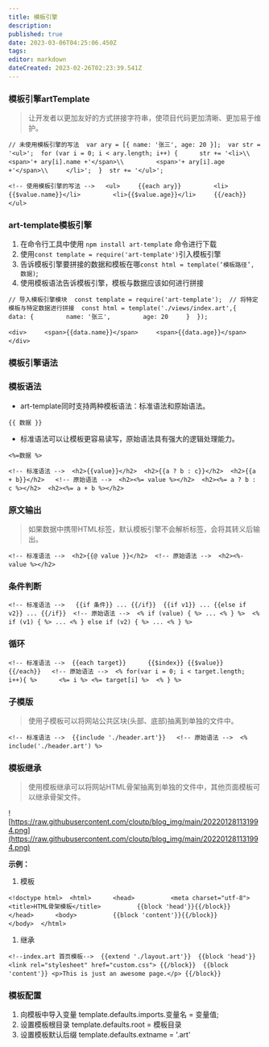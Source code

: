 ```yaml
---
title: 模板引擎
description: 
published: true
date: 2023-03-06T04:25:06.450Z
tags: 
editor: markdown
dateCreated: 2023-02-26T02:23:39.541Z
---
```


### 模板引擎artTemplate

> 让开发者以更加友好的方式拼接字符串，使项目代码更加清晰、更加易于维护。

`// 未使用模板引擎的写法  var ary = [{ name: '张三', age: 20 }];  var str = '<ul>';  for (var i = 0; i < ary.length; i++) {      str += '<li>\\         <span>'+ ary[i].name +'</span>\\         <span>'+ ary[i].age +'</span>\\     </li>';  }  str += '</ul>';`

`<!-- 使用模板引擎的写法 -->   <ul>     {{each ary}}         <li>{{$value.name}}</li>         <li>{{$value.age}}</li>     {{/each}}  </ul>`

### **art-template模板引擎**

1. 在命令行工具中使用 `npm install art-template` 命令进行下载
2. 使用`const template = require('art-template')`引入模板引擎
3. 告诉模板引擎要拼接的数据和模板在哪`const html = template(‘模板路径’, 数据)`;
4. 使用模板语法告诉模板引擎，模板与数据应该如何进行拼接

`// 导入模板引擎模块  const template = require('art-template');  // 将特定模板与特定数据进行拼接  const html = template('./views/index.art',{     data: {         name: '张三',         age: 20     }  });`

`<div>     <span>{{data.name}}</span>     <span>{{data.age}}</span>  </div>`

### **模板引擎语法**

### **模板语法**

* art-template同时支持两种模板语法：标准语法和原始语法。

`{{ 数据 }}`

* 标准语法可以让模板更容易读写，原始语法具有强大的逻辑处理能力。

`<%=数据 %>`

`<!-- 标准语法 -->  <h2>{{value}}</h2>  <h2>{{a ? b : c}}</h2>  <h2>{{a + b}}</h2>   <!-- 原始语法 -->  <h2><%= value %></h2>  <h2><%= a ? b : c %></h2>  <h2><%= a + b %></h2>`

### **原文输出**

> 如果数据中携带HTML标签，默认模板引擎不会解析标签，会将其转义后输出。

`<!-- 标准语法 -->  <h2>{{@ value }}</h2>  <!-- 原始语法 -->  <h2><%- value %></h2>`

### **条件判断**

`<!-- 标准语法 -->   {{if 条件}} ... {{/if}}  {{if v1}} ... {{else if v2}} ... {{/if}}  <!-- 原始语法 -->  <% if (value) { %> ... <% } %>  <% if (v1) { %> ... <% } else if (v2) { %> ... <% } %>`

### **循环**

`<!-- 标准语法 -->  {{each target}}      {{$index}} {{$value}}  {{/each}}   <!-- 原始语法 -->  <% for(var i = 0; i < target.length; i++){ %>      <%= i %> <%= target[i] %>  <% } %>`

### **子模版**

> 使用子模板可以将网站公共区块(头部、底部)抽离到单独的文件中。

`<!-- 标准语法 -->  {{include './header.art'}}   <!-- 原始语法 -->  <% include('./header.art') %>`

### **模板继承**

> 使用模板继承可以将网站HTML骨架抽离到单独的文件中，其他页面模板可以继承骨架文件。

![https://raw.githubusercontent.com/cloutp/blog_img/main/202201281131994.png](https://raw.githubusercontent.com/cloutp/blog_img/main/202201281131994.png)

**示例：**

1. 模板

`<!doctype html>  <html>      <head>          <meta charset="utf-8">          <title>HTML骨架模板</title>          {{block 'head'}}{{/block}}      </head>      <body>          {{block 'content'}}{{/block}}      </body>  </html>`

1. 继承

`<!--index.art 首页模板-->  {{extend './layout.art'}}  {{block 'head'}} <link rel="stylesheet" href="custom.css"> {{/block}}  {{block 'content'}} <p>This is just an awesome page.</p> {{/block}}`

### **模板配置**

1. 向模板中导入变量 template.defaults.imports.变量名 = 变量值;
2. 设置模板根目录 template.defaults.root = 模板目录
3. 设置模板默认后缀 template.defaults.extname = '.art'